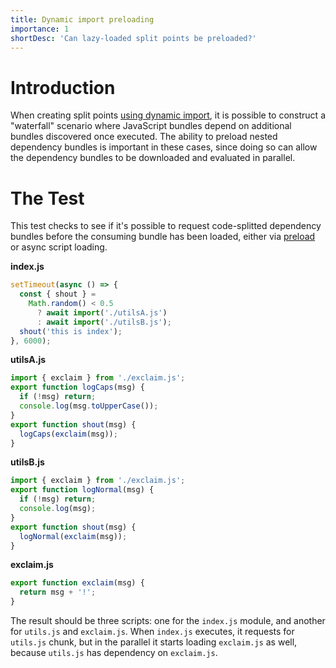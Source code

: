 ```yaml
---
title: Dynamic import preloading
importance: 1
shortDesc: 'Can lazy-loaded split points be preloaded?'
---
```


# Introduction

When creating split points [using dynamic import](/code-splitting/dynamic-import/), it is possible to construct a "waterfall" scenario where JavaScript bundles depend on additional bundles discovered once executed. The ability to preload nested dependency bundles is important in these cases, since doing so can allow the dependency bundles to be downloaded and evaluated in parallel.

# The Test

This test checks to see if it's possible to request code-splitted dependency bundles before the consuming bundle has been loaded, either via [preload](https://web.dev/preload-critical-assets/) or async script loading.

**index.js**

```js
setTimeout(async () => {
  const { shout } =
    Math.random() < 0.5
      ? await import('./utilsA.js')
      : await import('./utilsB.js');
  shout('this is index');
}, 6000);
```

**utilsA.js**

```js
import { exclaim } from './exclaim.js';
export function logCaps(msg) {
  if (!msg) return;
  console.log(msg.toUpperCase());
}
export function shout(msg) {
  logCaps(exclaim(msg));
}
```

**utilsB.js**

```js
import { exclaim } from './exclaim.js';
export function logNormal(msg) {
  if (!msg) return;
  console.log(msg);
}
export function shout(msg) {
  logNormal(exclaim(msg));
}
```

**exclaim.js**

```js
export function exclaim(msg) {
  return msg + '!';
}
```

The result should be three scripts: one for the `index.js` module, and another for `utils.js` and `exclaim.js`. When `index.js` executes, it requests for `utils.js` chunk, but in the parallel it starts loading `exclaim.js` as well, because `utils.js` has dependency on `exclaim.js`.
